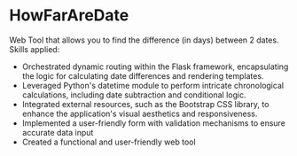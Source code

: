 # HowFarAreDate
Web Tool that allows you to find the difference (in days) between 2 dates.
Skills applied: 
 - Orchestrated dynamic routing within the Flask framework, encapsulating the logic for calculating date differences and rendering templates.
 - Leveraged Python's datetime module to perform intricate chronological calculations, including date subtraction and conditional logic.
 - Integrated external resources, such as the Bootstrap CSS library, to enhance the application's visual aesthetics and responsiveness.
 - Implemented a user-friendly form with validation mechanisms to ensure accurate data input
 - Created a functional and user-friendly web tool 
